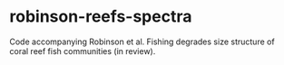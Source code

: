 # robinson-reefs-spectra
Code accompanying Robinson et al. Fishing degrades size structure of coral reef fish communities (in review).
